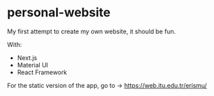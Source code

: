 # personal-website
My first attempt to create my own website, it should be fun.

With:
* Next.js
* Material UI
* React Framework


For the static version of the app, go to -> https://web.itu.edu.tr/erismu/
